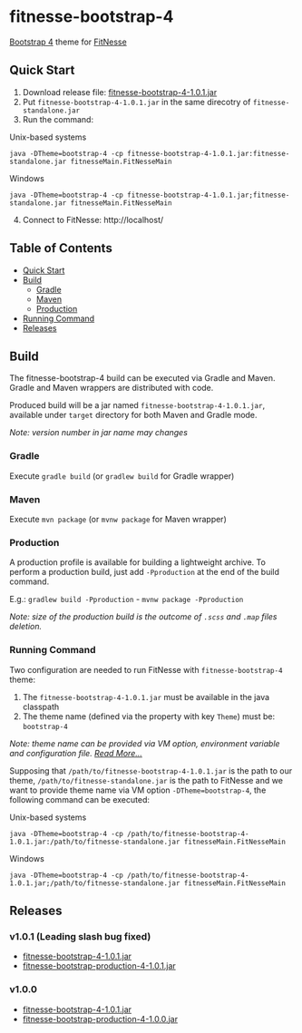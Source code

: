 # fitnesse-bootstrap-4
[Bootstrap 4](https://getbootstrap.com/)  theme for [FitNesse](http://fitnesse.org/)

## Quick Start
1. Download release file: [fitnesse-bootstrap-4-1.0.1.jar](https://github.com/gun88/fitnesse-bootstrap-4/releases/download/v1.0.1/fitnesse-bootstrap-4-1.0.1.jar)
2. Put `fitnesse-bootstrap-4-1.0.1.jar` in the same direcotry of `fitnesse-standalone.jar`
3. Run the command:

Unix-based systems
  ```
  java -DTheme=bootstrap-4 -cp fitnesse-bootstrap-4-1.0.1.jar:fitnesse-standalone.jar fitnesseMain.FitNesseMain
  ```

Windows
  ```
  java -DTheme=bootstrap-4 -cp fitnesse-bootstrap-4-1.0.1.jar;fitnesse-standalone.jar fitnesseMain.FitNesseMain
  ```
4. Connect to FitNesse: http://localhost/

## Table of Contents

- [Quick Start](#quick-start)
- [Build](#build)
  - [Gradle](#gradle)
  - [Maven](#maven)
  - [Production](#production)
- [Running Command](#running-command)
- [Releases](#releases)

## Build
The fitnesse-bootstrap-4 build can be executed via Gradle and Maven. Gradle and Maven 
wrappers are distributed with code.

Produced build will be a jar named `fitnesse-bootstrap-4-1.0.1.jar`, available under `target` directory for both Maven and Gradle mode.

*Note: version number in jar name may changes*

### Gradle
Execute `gradle build` (or `gradlew build` for Gradle wrapper)
### Maven
Execute `mvn package` (or `mvnw package` for Maven wrapper)
### Production
A production profile is available for building a lightweight archive. To perform a 
production build, just add `-Pproduction` at the end of the build command.

E.g.: `gradlew build -Pproduction` - `mvnw package -Pproduction`

*Note: size of the production build is the outcome of `.scss` and `.map` files deletion.*

### Running Command
Two configuration are needed to run FitNesse with `fitnesse-bootstrap-4` theme:
1. The `fitnesse-bootstrap-4-1.0.1.jar` must be available in the java classpath
2. The theme name (defined via the property with key `Theme`) must be: `bootstrap-4`

*Note: theme name can be provided via VM option, environment variable and configuration 
file. [Read More...](http://fitnesse.org/FitNesse.UserGuide.AdministeringFitNesse.ConfigurationFile)*

Supposing that `/path/to/fitnesse-bootstrap-4-1.0.1.jar` is the path to our theme, `/path/to/fitnesse-standalone.jar` is 
the path to FitNesse and we want to provide theme name via VM option `-DTheme=bootstrap-4`, the following command can be 
executed:

Unix-based systems
```
java -DTheme=bootstrap-4 -cp /path/to/fitnesse-bootstrap-4-1.0.1.jar:/path/to/fitnesse-standalone.jar fitnesseMain.FitNesseMain
```
Windows
```
java -DTheme=bootstrap-4 -cp /path/to/fitnesse-bootstrap-4-1.0.1.jar;/path/to/fitnesse-standalone.jar fitnesseMain.FitNesseMain
```

## Releases
### v1.0.1 (Leading slash bug fixed)
 - [fitnesse-bootstrap-4-1.0.1.jar](https://github.com/gun88/fitnesse-bootstrap-4/releases/download/v1.0.1/fitnesse-bootstrap-4-1.0.1.jar)
 - [fitnesse-bootstrap-production-4-1.0.1.jar](https://github.com/gun88/fitnesse-bootstrap-4/releases/download/v1.0.1/fitnesse-bootstrap-4-production-1.0.1.jar)


### v1.0.0
 - [fitnesse-bootstrap-4-1.0.1.jar](https://github.com/gun88/fitnesse-bootstrap-4/releases/download/v1.0.0/fitnesse-bootstrap-4-1.0.0.jar)
 - [fitnesse-bootstrap-production-4-1.0.0.jar](https://github.com/gun88/fitnesse-bootstrap-4/releases/download/v1.0.0/fitnesse-bootstrap-4-production-1.0.0.jar)
